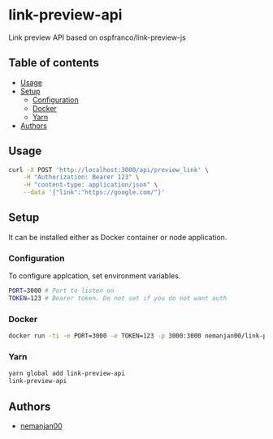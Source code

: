 # link-preview-api



Link preview API based on ospfranco/link-preview-js 

## Table of contents

<!-- vim-markdown-toc GFM -->

* [Usage](#usage)
* [Setup](#setup)
	* [Configuration](#configuration)
	* [Docker](#docker)
	* [Yarn](#yarn)
* [Authors](#authors)

<!-- vim-markdown-toc -->

## Usage

```bash
curl -X POST 'http://localhost:3000/api/preview_link' \
	-H "Authorization: Bearer 123" \
	-H "content-type: application/json" \
	--data '{"link":"https://google.com/"}'
```

## Setup

It can be installed either as Docker container or node application.

### Configuration

To configure applcation, set environment variables.

```bash
PORT=3000 # Port to listen on
TOKEN=123 # Bearer token. Do not set if you do not want auth
```

### Docker

```bash
docker run -ti -e PORT=3000 -e TOKEN=123 -p 3000:3000 nemanjan00/link-preview-api herokuish procfile start web
```

### Yarn

```bash
yarn global add link-preview-api
link-preview-api
```

## Authors

* [nemanjan00](https://github.com/nemanjan00)
